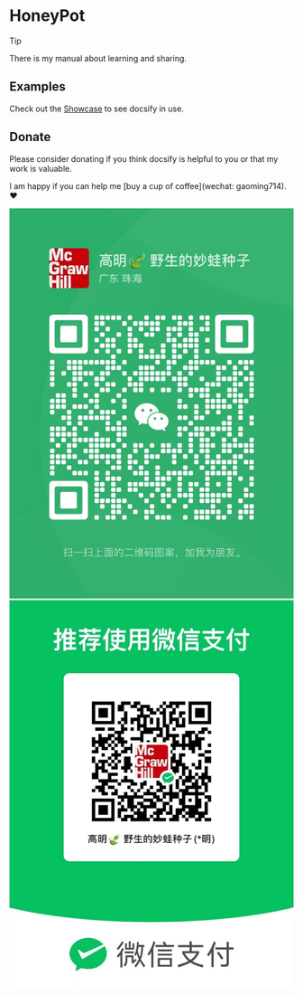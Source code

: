 # HoneyPot

> [!TIP]
> There is my manual about learning and sharing.

## Examples

Check out the [Showcase](https://github.com/docsifyjs/awesome-docsify#showcase) to see docsify in use.

## Donate

Please consider donating if you think docsify is helpful to you or that my work is valuable.

I am happy if you can help me [buy a cup of coffee](wechat: gaoming714). :heart:


![QR](/delta/wechat.png ':size=30%')
![QR-Pay](/delta/wechatpay.png ':size=30%')
